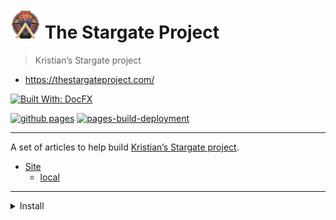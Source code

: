 # ![Stargate Command](src/images/Stargate_Command_48.png "Stargate Command") The Stargate Project

> Kristian’s Stargate project

- https://thestargateproject.com/

[![Built With: DocFX](https://img.shields.io/badge/Built_With-DocFX-yellowgreen.svg?style=for-the-badge)](https://dotnet.github.io/docfx/)
<!-- [![License: MIT](https://img.shields.io/badge/License-MIT-lightgrey.svg?style=for-the-badge)](https://opensource.org/licenses/MIT) -->

[![github pages](https://github.com/AlexHedley/the-stargate-project/actions/workflows/build-site.yml/badge.svg)](https://github.com/AlexHedley/the-stargate-project/actions/workflows/build-site.yml)
[![pages-build-deployment](https://github.com/AlexHedley/the-stargate-project/actions/workflows/pages/pages-build-deployment/badge.svg)](https://github.com/AlexHedley/the-stargate-project/actions/workflows/pages/pages-build-deployment)

---

A set of articles to help build [Kristian’s Stargate project](https://thestargateproject.com/).

- [Site](https://AlexHedley.github.io/the-stargate-project)
  - [local](http://localhost:8080)

---

<details>
<summary>Install</summary>

Init:

`docfx init -q`

Build:

`docfx docfx.json`

Serve:

`docfx serve _site`

`docfx docfx.json --serve`

</details>
